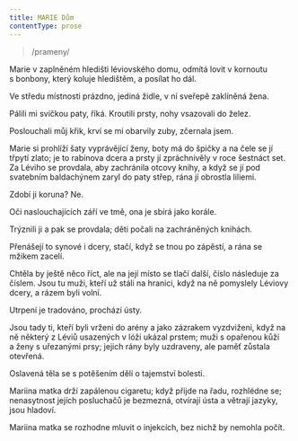 ```yaml
---
title: MARIE Dům
contentType: prose
---
```


<section>

> /prameny/

Marie v zaplněném hledišti léviovského domu, odmítá lovit v kornoutu s bonbony, který koluje hledištěm, a posílat ho dál.

Ve středu místnosti prázdno, jediná židle, v ní sveřepě zaklíněná žena.

</section>

<section>

Pálili mi svíčkou paty, říká. Kroutili prsty, nohy vsazovali do želez.

Poslouchali můj křik, krví se mi obarvily zuby, zčernala jsem.

</section>

<section>

Marie si prohlíží šaty vyprávějící ženy, boty má do špičky a na čele se jí třpytí zlato; je to rabínova dcera a prsty jí zpráchnivěly v roce šestnáct set. Za Léviho se provdala, aby zachránila otcovy knihy, a když se jí pod svatebním baldachýnem zaryl do paty střep, rána jí obrostla liliemi.

Zdobí ji koruna? Ne.

Oči naslouchajících září ve tmě, ona je sbírá jako korále.

</section>

<section>

Trýznili ji a pak se provdala; děti počali na zachráněných knihách.

</section>

<section>

Přenášejí to synové i dcery, stačí, když se tnou po zápěstí, a rána se mžikem zacelí.

</section>

<section>

Chtěla by ještě něco říct, ale na její místo se tlačí další, číslo následuje za číslem. Jsou tu muži, kteří už stáli na hranici, když na ně pomyslely Léviovy dcery, a rázem byli volní.

</section>

<section>

Utrpení je tradováno, prochází ústy.

</section>

<section>

Jsou tady ti, kteří byli vrženi do arény a jako zázrakem vyzdviženi, když na ně některý z Léviů usazených v lóži ukázal prstem; muži s opařenou kůží a ženy s uřezanými prsy; jejich rány byly uzdraveny, ale paměť zůstala otevřená.

Oslavená těla se s potěšením dělí o tajemství bolesti.

</section>

<section>

Mariina matka drží zapálenou cigaretu; když přijde na řadu, rozhlédne se; nenasytnost jejích posluchačů je bezmezná, otvírají ústa a větrají jazyky, jsou hladoví.

Mariina matka se rozhodne mluvit o injekcích, bez nichž by nemohla počít.

</section>
